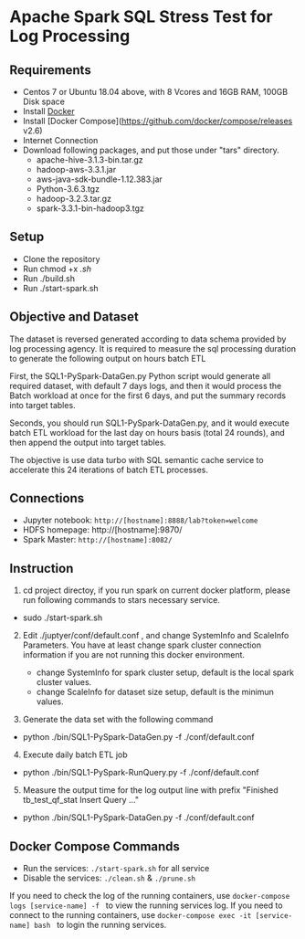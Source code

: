 # Apache Spark SQL Stress Test for Log Processing

## Requirements 
* Centos 7 or Ubuntu 18.04 above, with 8 Vcores and 16GB RAM, 100GB Disk space
* Install [Docker](https://www.docker.com/products/docker-desktop)
* Install [Docker Compose](https://github.com/docker/compose/releases v2.6) 
* Internet Connection
* Download following packages, and put those under "tars" directory.
	- apache-hive-3.1.3-bin.tar.gz     
	- hadoop-aws-3.3.1.jar               
	- aws-java-sdk-bundle-1.12.383.jar 
	- Python-3.6.3.tgz
	- hadoop-3.2.3.tar.gz              
	- spark-3.3.1-bin-hadoop3.tgz

## Setup 
* Clone the repository
* Run chmod +x *.sh* 
* Run ./build.sh
* Run ./start-spark.sh

## Objective and Dataset
The dataset is reversed generated according to data schema provided by log processing agency. It is required to measure the sql processing duration to generate the following output on hours batch ETL

First, the SQL1-PySpark-DataGen.py Python script would generate all required dataset, with default 7 days logs, and then it would process the Batch workload at once for the first 6 days, and put the summary records into target tables.

Seconds, you should run SQL1-PySpark-DataGen.py, and it would execute batch ETL workload for the last day on hours basis (total 24 rounds), and then append the output into target tables. 

The objective is use data turbo with SQL semantic cache service to accelerate this 24 iterations of batch ETL processes.


## Connections
* Jupyter notebook: `http://[hostname]:8888/lab?token=welcome `
* HDFS homepage: http://[hostname]:9870/
* Spark Master: `http://[hostname]:8082/ `

## Instruction
1. cd project directoy, if you run spark on current docker platform, please run following commands to stars necessary service. 
* sudo ./start-spark.sh

2. Edit ./juptyer/conf/default.conf , and change SystemInfo and ScaleInfo Parameters. You have at least change spark cluster connection information if you are not running this docker environment.
	- change SystemInfo for spark cluster setup, default is the local spark cluster values. 
	- change ScaleInfo for dataset size setup, default is the minimun values. 

3. Generate the data set with the following command
* python ./bin/SQL1-PySpark-DataGen.py -f ./conf/default.conf 

4. Execute daily batch ETL job
* python ./bin/SQL1-PySpark-RunQuery.py -f ./conf/default.conf 
 
5. Measure the output time for the log output line with prefix "Finished tb_test_qf_stat Insert Query ..."
* python ./bin/SQL1-PySpark-DataGen.py -f ./conf/default.conf 


## Docker Compose Commands
* Run the services: `./start-spark.sh` for all service
* Disable the services: `./clean.sh` & `./prune.sh`

If you need to check the log of the running containers, use `docker-compose logs [service-name] -f ` to view the running services log.
If you need to connect to the running containers, use `docker-compose exec -it [service-name] bash ` to login the running services.

